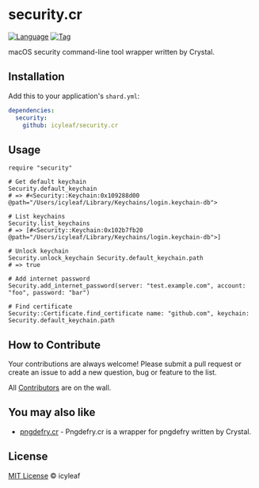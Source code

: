 # security.cr

[![Language](https://img.shields.io/badge/language-crystal-776791.svg)](https://github.com/crystal-lang/crystal)
[![Tag](https://img.shields.io/github/tag/icyleaf/security.cr.svg)](https://github.com/icyleaf/pngdefry.cr/blob/master/CHANGELOG.md)

macOS security command-line tool wrapper written by Crystal.

## Installation

Add this to your application's `shard.yml`:

```yaml
dependencies:
  security:
    github: icyleaf/security.cr
```

## Usage

```crystal
require "security"

# Get default keychain
Security.default_keychain
# => #<Security::Keychain:0x109288d00 @path="/Users/icyleaf/Library/Keychains/login.keychain-db">

# List keychains
Security.list_keychains
# => [#<Security::Keychain:0x102b7fb20 @path="/Users/icyleaf/Library/Keychains/login.keychain-db">]

# Unlock keychain
Security.unlock_keychain Security.default_keychain.path
# => true

# Add internet password
Security.add_internet_password(server: "test.example.com", account: "foo", password: "bar")

# Find certificate
Security::Certificate.find_certificate name: "github.com", keychain: Security.default_keychain.path
```

## How to Contribute

Your contributions are always welcome! Please submit a pull request or create an issue to add a new question, bug or feature to the list.

All [Contributors](https://github.com/icyleaf/pngdefry.cr/graphs/contributors) are on the wall.

## You may also like

- [pngdefry.cr](https://github.com/icyleaf/pngdefry.cr) - Pngdefry.cr is a wrapper for pngdefry written by Crystal.

## License

[MIT License](https://github.com/icyleaf/security.cr/blob/master/LICENSE) © icyleaf
